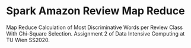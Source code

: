 # Spark Amazon Review Map Reduce
Map Reduce Calculation of Most Discriminative Words per Review Class With Chi-Square Selection.
Assignment 2 of Data Intensive Computing at TU Wien SS2020.

